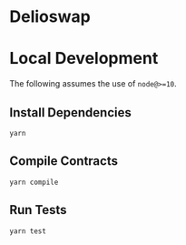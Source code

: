 # Delioswap


# Local Development

The following assumes the use of `node@>=10`.

## Install Dependencies

`yarn`

## Compile Contracts

`yarn compile`

## Run Tests

`yarn test`
